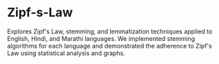 # Zipf-s-Law
Explores Zipf's Law, stemming, and lemmatization techniques applied to English, Hindi, and Marathi languages. We implemented stemming algorithms for each language and demonstrated the adherence to Zipf's Law using statistical analysis and graphs.
